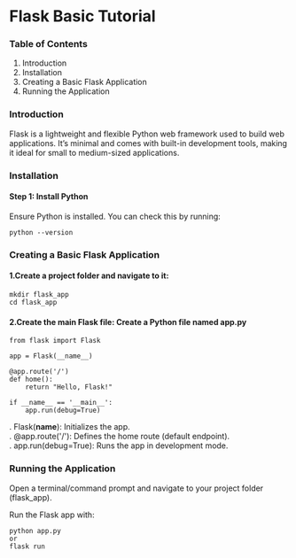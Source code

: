 # Flask Basic Tutorial  
### Table of Contents  
1. Introduction  
2. Installation  
3. Creating a Basic Flask Application  
4. Running the Application  


### Introduction  
Flask is a lightweight and flexible Python web framework used to build web applications. It’s minimal and comes with built-in development tools, making it ideal for small to medium-sized applications.  

### Installation  
#### Step 1: Install Python  
Ensure Python is installed. You can check this by running:  
```
python --version

```
### Creating a Basic Flask Application
#### 1.Create a project folder and navigate to it:
```
mkdir flask_app
cd flask_app
```
#### 2.Create the main Flask file: Create a Python file named app.py
```
from flask import Flask

app = Flask(__name__)

@app.route('/')
def home():
    return "Hello, Flask!"

if __name__ == '__main__':
    app.run(debug=True)

```
. Flask(__name__): Initializes the app.  
. @app.route('/'): Defines the home route (default endpoint).  
. app.run(debug=True): Runs the app in development mode.  
### Running the Application  
Open a terminal/command prompt and navigate to your project folder (flask_app).  

Run the Flask app with:
```
python app.py
or
flask run
```


